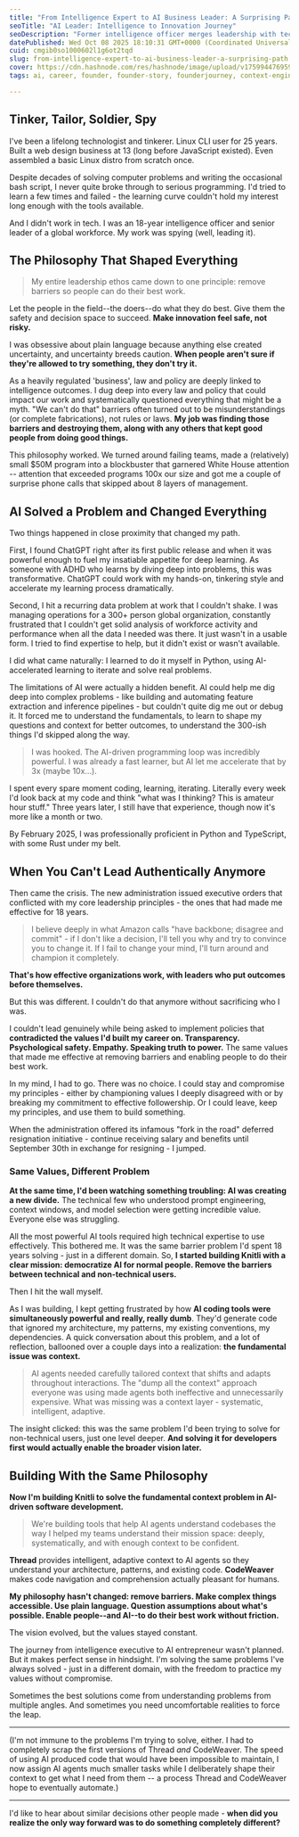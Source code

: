 ```yaml
---
title: "From Intelligence Expert to AI Business Leader: A Surprising Path"
seoTitle: "AI Leader: Intelligence to Innovation Journey"
seoDescription: "Former intelligence officer merges leadership with technology to democratize AI, removing development barriers on journey to AI entrepreneurship"
datePublished: Wed Oct 08 2025 18:10:31 GMT+0000 (Coordinated Universal Time)
cuid: cmgib0so1000602l1g6ot2tqd
slug: from-intelligence-expert-to-ai-business-leader-a-surprising-path
cover: https://cdn.hashnode.com/res/hashnode/image/upload/v1759944769596/b4e9c0c6-a0c8-4937-ac87-6a3e76d0d823.png
tags: ai, career, founder, founder-story, founderjourney, context-engineering

---
```




## Tinker, Tailor, Soldier, Spy

I've been a lifelong technologist and tinkerer. Linux CLI user for 25 years. Built a web design business at 13 (long before JavaScript existed). Even assembled a basic Linux distro from scratch once.

Despite decades of solving computer problems and writing the occasional bash script, I never quite broke through to serious programming. I'd tried to learn a few times and failed - the learning curve couldn't hold my interest long enough with the tools available.

And I didn't work in tech. I was an 18-year intelligence officer and senior leader of a global workforce. My work was spying (well, leading it).

## The Philosophy That Shaped Everything

> My entire leadership ethos came down to one principle: remove barriers so people can do their best work.

Let the people in the field--the doers--do what they do best. Give them the safety and decision space to succeed. **Make innovation feel safe, not risky.** 

I was obsessive about plain language because anything else created uncertainty, and uncertainty breeds caution. **When people aren't sure if they're allowed to try something, they don't try it.**

As a heavily regulated 'business', law and policy are deeply linked to intelligence outcomes. I dug deep into every law and policy that could impact our work and systematically questioned everything that might be a myth. "We can't do that" barriers often turned out to be misunderstandings (or complete fabrications), not rules or laws. **My job was finding those barriers and destroying them, along with any others that kept good people from doing good things.**

This philosophy worked. We turned around failing teams, made a (relatively) small $50M program into a blockbuster that garnered White House attention -- attention that exceeded programs 100x our size and got me a couple of surprise phone calls that skipped about 8 layers of management.

## AI Solved a Problem and Changed Everything

Two things happened in close proximity that changed my path.

First, I found ChatGPT right after its first public release and when it was powerful enough to fuel my insatiable appetite for deep learning. As someone with ADHD who learns by diving deep into problems, this was transformative. ChatGPT could work with my hands-on, tinkering style and accelerate my learning process dramatically.

Second, I hit a recurring data problem at work that I couldn't shake. I was managing operations for a 300+ person global organization, constantly frustrated that I couldn't get solid analysis of workforce activity and performance when all the data I needed was there. It just wasn't in a usable form. I tried to find expertise to help, but it didn't exist or wasn't available.

I did what came naturally: I learned to do it myself in Python, using AI-accelerated learning to iterate and solve real problems.

The limitations of AI were actually a hidden benefit. AI could help me dig deep into complex problems - like building and automating feature extraction and inference pipelines - but couldn't quite dig me out or debug it. It forced me to understand the fundamentals, to learn to shape my questions and context for better outcomes, to understand the 300-ish things I'd skipped along the way.

> I was hooked. The AI-driven programming loop was incredibly powerful. I was already a fast learner, but AI let me accelerate that by 3x (maybe 10x...). 

I spent every spare moment coding, learning, iterating. Literally every week I'd look back at my code and think "what was I thinking? This is amateur hour stuff." Three years later, I still have that experience, though now it's more like a month or two.

By February 2025, I was professionally proficient in Python and TypeScript, with some Rust under my belt.

## When You Can't Lead Authentically Anymore

Then came the crisis. The new administration issued executive orders that conflicted with my core leadership principles - the ones that had made me effective for 18 years.

> I believe deeply in what Amazon calls "have backbone; disagree and commit" - if I don't like a decision, I'll tell you why and try to convince you to change it. If I fail to change your mind, I'll turn around and champion it completely.

**That's how effective organizations work, with leaders who put outcomes before themselves.**

But this was different. I couldn't do that anymore without sacrificing who I was.

I couldn't lead genuinely while being asked to implement policies that **contradicted the values I'd built my career on. Transparency. Psychological safety. Empathy. Speaking truth to power.** The same values that made me effective at removing barriers and enabling people to do their best work.

In my mind, I had to go. There was no choice. I could stay and compromise my principles - either by championing values I deeply disagreed with or by breaking my commitment to effective followership. Or I could leave, keep my principles, and use them to build something.

When the administration offered its infamous "fork in the road" deferred resignation initiative - continue receiving salary and benefits until September 30th in exchange for resigning - I jumped.

### Same Values, Different Problem

**At the same time, I'd been watching something troubling: AI was creating a new divide.** The technical few who understood prompt engineering, context windows, and model selection were getting incredible value. Everyone else was struggling.

All the most powerful AI tools required high technical expertise to use effectively. This bothered me. It was the same barrier problem I'd spent 18 years solving - just in a different domain. So, **I started building Knitli with a clear mission: democratize AI for normal people. Remove the barriers between technical and non-technical users.**

Then I hit the wall myself.

As I was building, I kept getting frustrated by how **AI coding tools were simultaneously powerful and really, really dumb**. They'd generate code that ignored my architecture, my patterns, my existing conventions, my dependencies. A quick conversation about this problem, and a lot of reflection, ballooned over a couple days into a realization: **the fundamental issue was context.**

> AI agents needed carefully tailored context that shifts and adapts throughout interactions. The "dump all the context" approach everyone was using made agents both ineffective and unnecessarily expensive. What was missing was a context layer - systematic, intelligent, adaptive.

The insight clicked: this was the same problem I'd been trying to solve for non-technical users, just one level deeper. **And solving it for developers first would actually enable the broader vision later.**

## Building With the Same Philosophy

**Now I'm building Knitli to solve the fundamental context problem in AI-driven software development.** 

> We're building tools that help AI agents understand codebases the way I helped my teams understand their mission space: deeply, systematically, and with enough context to be confident.

**Thread** provides intelligent, adaptive context to AI agents so they understand your architecture, patterns, and existing code. **CodeWeaver** makes code navigation and comprehension actually pleasant for humans.

**My philosophy hasn't changed: remove barriers. Make complex things accessible. Use plain language. Question assumptions about what's possible. Enable people--and AI--to do their best work without friction.**

The vision evolved, but the values stayed constant.

The journey from intelligence executive to AI entrepreneur wasn't planned. But it makes perfect sense in hindsight. I'm solving the same problems I've always solved - just in a different domain, with the freedom to practice my values without compromise.

Sometimes the best solutions come from understanding problems from multiple angles. And sometimes you need uncomfortable realities to force the leap.

---

(I'm not immune to the problems I'm trying to solve, either. I had to completely scrap the first versions of Thread *and* CodeWeaver. The speed of using AI produced code that would have been impossible to maintain, I now assign AI agents much smaller tasks while I deliberately shape their context to get what I need from them -- a process Thread and CodeWeaver hope to eventually automate.)

---
I'd like to hear about similar decisions other people made - **when did you realize the only way forward was to do something completely different?**